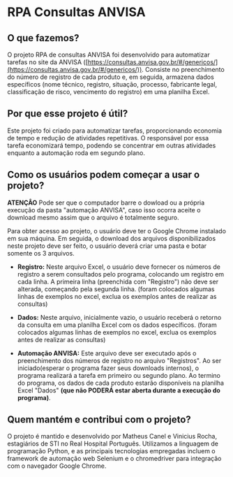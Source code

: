 # RPA Consultas ANVISA

## O que fazemos?

O projeto RPA de consultas ANVISA foi desenvolvido para automatizar tarefas no site da ANVISA ([https://consultas.anvisa.gov.br/#/genericos/](https://consultas.anvisa.gov.br/#/genericos/)). Consiste no preenchimento do número de registro de cada produto e, em seguida, armazena dados específicos (nome técnico, registro, situação, processo, fabricante legal, classificação de risco, vencimento do registro) em uma planilha Excel.

## Por que esse projeto é útil?

Este projeto foi criado para automatizar tarefas, proporcionando economia de tempo e redução de atividades repetitivas. O responsável por essa tarefa economizará tempo, podendo se concentrar em outras atividades enquanto a automação roda em segundo plano.

## Como os usuários podem começar a usar o projeto?

**ATENÇÂO**
Pode ser que o computador barre o dowload ou a própria execução da pasta "automação ANVISA", caso isso ocorra aceite o download mesmo assim que o arquivo é totalmente seguro.

Para obter acesso ao projeto, o usuário deve ter o Google Chrome instalado em sua máquina. Em seguida, o download dos arquivos disponibilizados neste projeto deve ser feito, o usuário deverá criar uma pasta e botar somente os 3 arquivos.

- **Registro:** Neste arquivo Excel, o usuário deve fornecer os números de registro a serem consultados pelo programa, colocando um registro em cada linha. A primeira linha (preenchida com "Registro") não deve ser alterada, começando pela segunda linha. (foram colocados algumas linhas de exemplos no excel, exclua os exemplos antes de realizar as consultas)

- **Dados:** Neste arquivo, inicialmente vazio, o usuário receberá o retorno da consulta em uma planilha Excel com os dados específicos. (foram colocados algumas linhas de exemplos no excel, exclua os exemplos antes de realizar as consultas)

- **Automação ANVISA:** Este arquivo deve ser executado após o preenchimento dos números de registro no arquivo "Registros". Ao ser iniciado(esperar o programa fazer seus downloads internos), o programa realizará a tarefa em primeiro ou segundo plano. Ao termino do programa, os dados de cada produto estarão disponíveis na planilha Excel "Dados" **(que não PODERÁ estar aberta durante a execução do programa)**.

  

## Quem mantém e contribui com o projeto?

O projeto é mantido e desenvolvido por Matheus Canel e Vinicius Rocha, estagiários de STI no Real Hospital Português. Utilizamos a linguagem de programação Python, e as principais tecnologias empregadas incluem o framework de automação web Selenium e o chromedriver para integração com o navegador Google Chrome.
